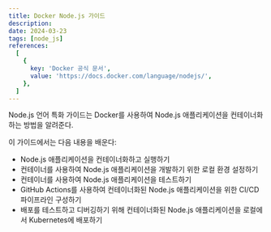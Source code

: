 ```yaml
---
title: Docker Node.js 가이드
description:
date: 2024-03-23
tags: [node_js]
references:
  [
    {
      key: 'Docker 공식 문서',
      value: 'https://docs.docker.com/language/nodejs/',
    },
  ]
---
```


Node.js 언어 특화 가이드는 Docker를 사용하여 Node.js 애플리케이션을 컨테이너화하는 방법을 알려준다.

이 가이드에서는 다음 내용을 배운다:

- Node.js 애플리케이션을 컨테이너화하고 실행하기
- 컨테이너를 사용하여 Node.js 애플리케이션을 개발하기 위한 로컬 환경 설정하기
- 컨테이너를 사용하여 Node.js 애플리케이션을 테스트하기
- GitHub Actions를 사용하여 컨테이너화된 Node.js 애플리케이션을 위한 CI/CD 파이프라인 구성하기
- 배포를 테스트하고 디버깅하기 위해 컨테이너화된 Node.js 애플리케이션을 로컬에서 Kubernetes에 배포하기
